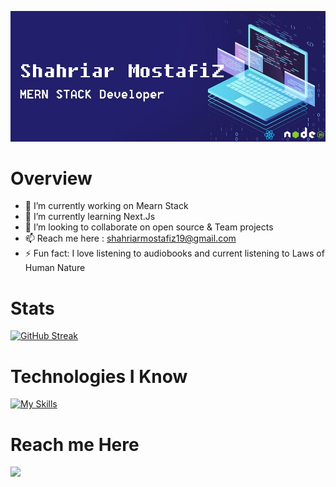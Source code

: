 <!-- https://raw.githubusercontent.com/shahriarmostafiz/shahriarmostafiz/main/assets/b22.jpg -->

![Lets code the world!](https://raw.githubusercontent.com/shahriarmostafiz/shahriarmostafiz/main/assets/b22.jpg "Banner")

# Overview

- 🔭 I’m currently working on Mearn Stack
- 🌱 I’m currently learning Next.Js
- 👯 I’m looking to collaborate on open source & Team projects
- 📫 Reach me here : shahriarmostafiz19@gmail.com
- ⚡ Fun fact: I love listening to audiobooks and current listening to Laws of Human Nature

# Stats

[![GitHub Streak](https://github-readme-streak-stats.herokuapp.com?user=shahriarmostafiz&theme=tokyonight&card_width=750)](https://git.io/streak-stats)

# Technologies I Know

[![My Skills](https://skillicons.dev/icons?i=js,html,css,react,express,mongodb,tailwind,nodejs,firebase,git,github,vite)](https://skillicons.dev)

# Reach me Here

<a target="_blank" rel="noopener noreferrer" href="https://www.linkedin.com/in/shahriarmostafiz/"><img height="75" src="https://github.com/mir-hussain/mir-hussain/raw/main/images/icons/Linkedin.png" style="max-width: 100%;"></a>

<!--
**shahriarmostafiz/shahriarmostafiz** is a ✨ _special_ ✨ repository because its `README.md` (this file) appears on your GitHub profile.

Here are some ideas to get you started:

- 🔭 I’m currently working on ...
- 🌱 I’m currently learning ...
- 👯 I’m looking to collaborate on ...
- 🤔 I’m looking for help with ...
- 💬 Ask me about ...
- 📫 How to reach me: ...
- 😄 Pronouns: ...
- ⚡ Fun fact: ...
-->
